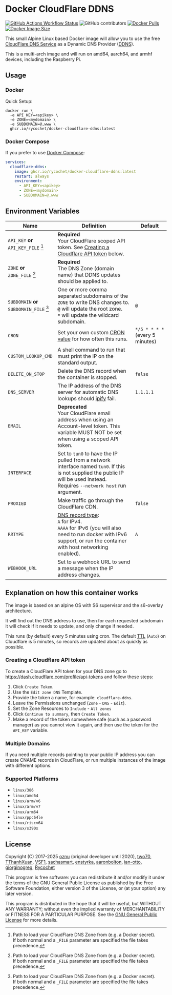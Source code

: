 # Docker CloudFlare DDNS

[![GitHub Actions Workflow Status](https://img.shields.io/github/actions/workflow/status/Rycochet/docker-cloudflare-ddns/publish.yml)](https://github.com/Rycochet/docker-cloudflare-ddns/actions/workflows/publish.yml) ![GitHub contributors](https://img.shields.io/github/contributors/Rycochet/docker-cloudflare-ddns) [![Docker Pulls](https://img.shields.io/docker/pulls/rycochet/docker-cloudflare-ddns) ![Docker Image Size](https://img.shields.io/docker/image-size/rycochet/docker-cloudflare-ddns)](https://hub.docker.com/r/rycochet/docker-cloudflare-ddns/)

This small Alpine Linux based Docker image will allow you to use the free [CloudFlare DNS Service](https://www.cloudflare.com/dns/) as a Dynamic DNS Provider ([DDNS](https://en.wikipedia.org/wiki/Dynamic_DNS)).

This is a multi-arch image and will run on amd64, aarch64, and armhf devices, including the Raspberry Pi.

## Usage

### Docker

Quick Setup:

```shell
docker run \
  -e API_KEY=<apikey> \
  -e ZONE=<mydomain> \
  -e SUBDOMAIN=@,www \
  ghcr.io/rycochet/docker-cloudflare-ddns:latest
```

### Docker Compose

If you prefer to use [Docker Compose](https://docs.docker.com/compose/):

```yml
services:
  cloudflare-ddns:
    image: ghcr.io/rycochet/docker-cloudflare-ddns:latest
    restart: always
    environment:
      - API_KEY=<apikey>
      - ZONE=<mydomain>
      - SUBDOMAIN=@,www
```

## Environment Variables

| Name | Definition | Default |
| --- | --- | --- |
| `API_KEY` **or** <br> `API_KEY_FILE` [^1] | **Required** <br> Your CloudFlare scoped API token. See [Creating a Cloudflare API token](#creating-a-cloudflare-api-token) below. | |
| `ZONE` **or** <br> `ZONE_FILE` [^1] | **Required** <br> The DNS Zone (domain name) that DDNS updates should be applied to. | |
| `SUBDOMAIN` **or** <br> `SUBDOMAIN_FILE` [^1] | One or more comma separated subdomains of the `ZONE` to write DNS changes to. <br> **`@`** will update the root zone. <br> **`*`** will update the wildcard subdomain. | `@` |
| `CRON` | Set your own custom [CRON value](https://en.wikipedia.org/wiki/Cron#Overview) for how often this runs. | `*/5 * * * *` (every 5 minutes) |
| `CUSTOM_LOOKUP_CMD` | A shell command to run that must print the IP on the standard output. | |
| `DELETE_ON_STOP` | Delete the DNS record when the container is stopped. | `false` |
| `DNS_SERVER` | The IP address of the DNS server for automatic DNS lookups should [ipify](https://www.ipify.org/) fail. | `1.1.1.1` |
| `EMAIL` | **Deprecated** <br> Your CloudFlare email address when using an Account-level token. This variable MUST NOT be set when using a scoped API token. | |
| `INTERFACE` | Set to `tun0` to have the IP pulled from a network interface named `tun0`. If this is not supplied the public IP will be used instead. <br> Requires `--network host` run argument. | |
| `PROXIED` | Make traffic go through the CloudFlare CDN. | `false` |
| `RRTYPE` | [DNS record type](https://developers.cloudflare.com/dns/manage-dns-records/reference/dns-record-types/): <br> `A` for IPv4. <br> `AAAA` for IPv6 (you will also need to run docker with IPv6 support, or run the container with host networking enabled). | `A` |
| `WEBHOOK_URL` | Set to a webhook URL to send a message when the IP address changes. | |

[^1]: Path to load your CloudFlare DNS Zone from (e.g. a Docker secret).<br>  If both normal and a `_FILE` parameter are specified the file takes precedence.

## Explanation on how this container works

The image is based on an alpine OS with S6 supervisor and the s6-overlay architecture.

It will find out the DNS address to use, then for each requested subdomain it will check if it needs to update, and only change if needed.

This runs (by default) every 5 minutes using cron. The default [TTL](https://developers.cloudflare.com/dns/manage-dns-records/reference/ttl/) (`Auto`) on Cloudflare is 5 minutes, so records are updated about as quickly as possible.

### Creating a Cloudflare API token

To create a CloudFlare API token for your DNS zone go to <https://dash.cloudflare.com/profile/api-tokens> and follow these steps:

1. Click `Create Token`.
1. Use the `Edit zone DNS` Template.
1. Provide the token a name, for example: `cloudflare-ddns`.
1. Leave the Permissions unchanged (`Zone` - `DNS` - `Edit`).
1. Set the Zone Resources to `Include` - `All zones`
1. Click `Continue to summary`, then `Create Token`.
1. Make a record of the token somewhere safe (such as a password manager) as you cannot view it again, and then use the token for the `API_KEY` variable.

### Multiple Domains

If you need multiple records pointing to your public IP address you can create CNAME records in CloudFlare, or run multiple instances of the image with different options.

### Supported Platforms

- `linux/386`
- `linux/amd64`
- `linux/arm/v6`
- `linux/arm/v7`
- `linux/arm64`
- `linux/ppc64le`
- `linux/riscv64`
- `linux/s390x`

## License

Copyright (C) 2017-2025 [oznu](https://github.com/oznu/docker-cloudflare-ddns) (original developer until 2020), [two70](https://github.com/two70/cloudflare-ddns), [TThanhXuan](https://github.com/TThanhXuan/docker-cloudflare-ddns-telegram), [VSF1](https://github.com/VSF1/docker-cloudflare-ddns), [sachasmart](https://github.com/sachasmart/docker-cloudflare-ddns), [enstyrka](https://github.com/enstyrka/docker-cloudflare-ddns), [aaronbolton](https://github.com/aaronbolton/docker-cloudflare-ddns), [ian-otto](https://github.com/ian-otto/docker-cloudflare-ddns), [giorginogreg](https://github.com/giorginogreg/docker-cloudflare-ddns), [Rycochet](https://github.com/Rycochet/docker-cloudflare-ddns)

This program is free software: you can redistribute it and/or modify it under the terms of the GNU General Public License as published by the Free Software Foundation, either version 3 of the License, or (at your option) any later version.

This program is distributed in the hope that it will be useful, but WITHOUT ANY WARRANTY; without even the implied warranty of MERCHANTABILITY or FITNESS FOR A PARTICULAR PURPOSE.  See the [GNU General Public License](./LICENSE) for more details.
